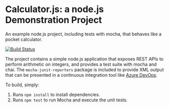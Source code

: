 Calculator.js: a node.js Demonstration Project
==============================================
An example node.js project, including tests with mocha, that behaves like
a pocket calculator.

[![Build Status](https://dev.azure.com/bruno3190915/Integrating%20External%20Source%20Control%20with%20Azure%20Pipelines/_apis/build/status/brunopoyer.calculator?branchName=master)](https://dev.azure.com/bruno3190915/Integrating%20External%20Source%20Control%20with%20Azure%20Pipelines/_build/latest?definitionId=1&branchName=master)

The project contains a simple node.js application that exposes REST APIs
to perform arithmetic on integers, and provides a test suite with mocha
and chai.  The `mocha-junit-reporters` package is included to provide XML
output that can be presented in a continuous integration tool like
[Azure DevOps](https://azure.com/devops).

To build, simply:

1. Runs `npm install` to install dependencies.
2. Runs `npm test` to run Mocha and execute the unit tests.

